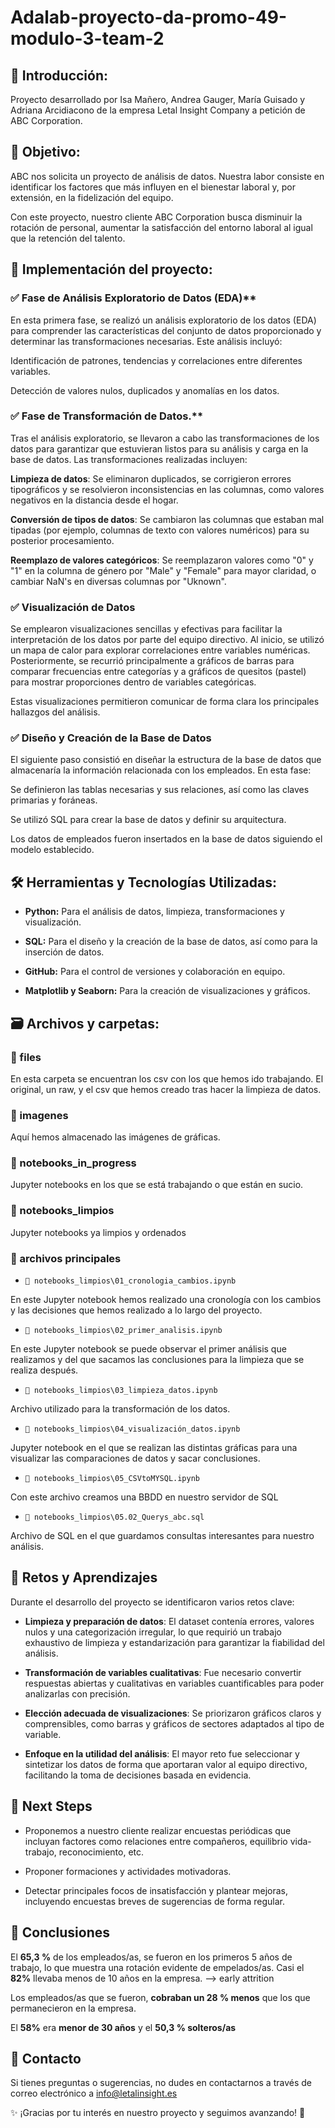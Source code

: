 # Adalab-proyecto-da-promo-49-modulo-3-team-2

## 📌 Introducción:

Proyecto desarrollado por Isa Mañero, Andrea Gauger, María Guisado y Adriana Arcidiacono de la empresa Letal Insight Company a petición de ABC Corporation.

## 🎯 Objetivo:

ABC nos solicita un proyecto de análisis de datos. Nuestra labor consiste en identificar los factores que más influyen en el bienestar laboral y, por extensión, en la fidelización del equipo. 

Con este proyecto, nuestro cliente ABC Corporation busca disminuir la rotación de personal, aumentar la satisfacción del entorno laboral al igual que la retención del talento.

## 📝  Implementación del proyecto:

### ✅ Fase de Análisis Exploratorio de Datos (EDA)**

En esta primera fase, se realizó un análisis exploratorio de los datos (EDA) para comprender las características del conjunto de datos proporcionado y determinar las transformaciones necesarias. Este análisis incluyó:

Identificación de patrones, tendencias y correlaciones entre diferentes variables.

Detección de valores nulos, duplicados y anomalías en los datos.

### ✅ Fase de Transformación de Datos.**

Tras el análisis exploratorio, se llevaron a cabo las transformaciones de los datos para garantizar que estuvieran listos para su análisis y carga en la base de datos. Las transformaciones realizadas incluyen:

**Limpieza de datos**: Se eliminaron duplicados, se corrigieron errores tipográficos y se resolvieron inconsistencias en las columnas, como valores negativos en la distancia desde el hogar.

**Conversión de tipos de datos**: Se cambiaron las columnas que estaban mal tipadas (por ejemplo, columnas de texto con valores numéricos) para su posterior procesamiento.

**Reemplazo de valores categóricos**: Se reemplazaron valores como "0" y "1" en la columna de género por "Male" y "Female" para mayor claridad, o cambiar NaN's en diversas columnas por "Uknown".


### ✅ Visualización de Datos
Se emplearon visualizaciones sencillas y efectivas para facilitar la interpretación de los datos por parte del equipo directivo. Al inicio, se utilizó un mapa de calor para explorar correlaciones entre variables numéricas. Posteriormente, se recurrió principalmente a gráficos de barras para comparar frecuencias entre categorías y a gráficos de quesitos (pastel) para mostrar proporciones dentro de variables categóricas.

Estas visualizaciones permitieron comunicar de forma clara los principales hallazgos del análisis.


### ✅ Diseño y Creación de la Base de Datos
El siguiente paso consistió en diseñar la estructura de la base de datos que almacenaría la información relacionada con los empleados. En esta fase:

Se definieron las tablas necesarias y sus relaciones, así como las claves primarias y foráneas.

Se utilizó SQL para crear la base de datos y definir su arquitectura.

Los datos de empleados fueron insertados en la base de datos siguiendo el modelo establecido.

## 🛠️ Herramientas y Tecnologías Utilizadas:
- **Python:** Para el análisis de datos, limpieza, transformaciones y visualización.

- **SQL:** Para el diseño y la creación de la base de datos, así como para la inserción de datos.

- **GitHub:** Para el control de versiones y colaboración en equipo.

- **Matplotlib y Seaborn:** Para la creación de visualizaciones y gráficos.

## 🗃️ Archivos y carpetas:
### 📁 files
En esta carpeta se encuentran los csv con los que hemos ido trabajando. El original, un raw, y el csv que hemos creado tras hacer la limpieza de datos. 
### 📁 imagenes
Aquí hemos almacenado las imágenes de gráficas.
### 📁 notebooks_in_progress
Jupyter notebooks en los que se está trabajando o que están en sucio.
### 📁 notebooks_limpios
Jupyter notebooks ya limpios y ordenados
### 📃 archivos principales
- `📃 notebooks_limpios\01_cronologia_cambios.ipynb`

En este Jupyter notebook hemos realizado una cronología con los cambios y las decisiones que hemos realizado a lo largo del proyecto.
- `📃 notebooks_limpios\02_primer_analisis.ipynb`

En este Jupyter notebook se puede observar el primer análisis que realizamos y del que sacamos las conclusiones para la limpieza que se realiza después.

- `📃 notebooks_limpios\03_limpieza_datos.ipynb`

Archivo utilizado para la transformación de los datos.

- `📃 notebooks_limpios\04_visualización_datos.ipynb`

Jupyter notebook en el que se realizan las distintas gráficas para una visualizar las comparaciones de datos y sacar conclusiones.

- `📃 notebooks_limpios\05_CSVtoMYSQL.ipynb`

Con este archivo creamos una BBDD en nuestro servidor de SQL

- `📃 notebooks_limpios\05.02_Querys_abc.sql`

Archivo de SQL en el que guardamos consultas interesantes para nuestro análisis. 

## 🚀 Retos y Aprendizajes

Durante el desarrollo del proyecto se identificaron varios retos clave:

- **Limpieza y preparación de datos**: El dataset contenía errores, valores nulos y una categorización irregular, lo que requirió un trabajo exhaustivo de limpieza y estandarización para garantizar la fiabilidad del análisis.

- **Transformación de variables cualitativas**: Fue necesario convertir respuestas abiertas y cualitativas en variables cuantificables para poder analizarlas con precisión.

- **Elección adecuada de visualizaciones**: Se priorizaron gráficos claros y comprensibles, como barras y gráficos de sectores adaptados al tipo de variable.

- **Enfoque en la utilidad del análisis**: El mayor reto fue seleccionar y sintetizar los datos de forma que aportaran valor al equipo directivo, facilitando la toma de decisiones basada en evidencia.

## 🔮 Next Steps

- Proponemos a nuestro cliente realizar encuestas periódicas que incluyan factores como relaciones entre compañeros, equilibrio vida-trabajo, reconocimiento, etc.

- Proponer formaciones y actividades motivadoras.

- Detectar principales focos de insatisfacción y plantear mejoras, incluyendo encuestas breves de sugerencias de forma regular.

## 🏁 Conclusiones
El **65,3 %** de los empleados/as, se fueron en los primeros 5 años de trabajo, lo que muestra una rotación evidente de empelados/as.
Casi el **82%** llevaba menos de 10 años en la empresa. ⟶ early attrition

Los empleados/as que se fueron, **cobraban un 28 % menos** que los que permanecieron en la empresa.

El **58%** era **menor de 30 años** y el **50,3 % solteros/as**

## 📩 Contacto
Si tienes preguntas o sugerencias, no dudes en contactarnos a través de correo electrónico a info@letalinsight.es

✨ ¡Gracias por tu interés en nuestro proyecto y seguimos avanzando! 🎉